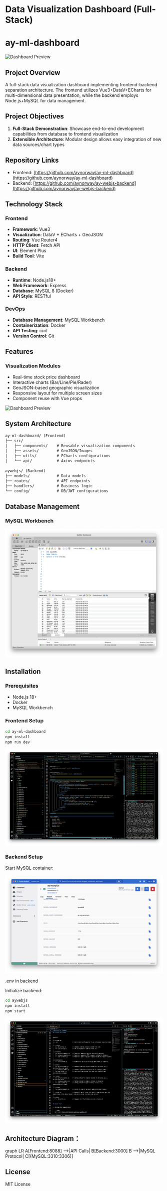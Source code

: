 
# Data Visualization Dashboard (Full-Stack)
# ay-ml-dashboard 

![Dashboard Preview](./img/dashboard.gif) 

## Project Overview
 A full-stack data visualization dashboard implementing frontend-backend separation architecture. The frontend utilizes Vue3+DataV+ECharts for multi-dimensional data presentation, while the backend employs Node.js+MySQL for data management.

## Project Objectives
1. **Full-Stack Demonstration**: Showcase end-to-end development capabilities from database to frontend visualization
2. **Extensible Architecture**: Modular design allows easy integration of new data sources/chart types

## Repository Links
- Frontend: [https://github.com/aynorway/ay-ml-dashboard](https://github.com/aynorway/ay-ml-dashboard)
- Backend: [https://github.com/aynorway/ay-webjs-backend](https://github.com/aynorway/ay-webjs-backend)

## Technology Stack

### Frontend
- **Framework**: Vue3 
- **Visualization**: DataV + ECharts + GeoJSON
- **Routing**: Vue Router4
- **HTTP Client**: Fetch API
- **UI**: Element Plus
- **Build Tool**: Vite

### Backend
- **Runtime**: Node.js18+
- **Web Framework**: Express
- **Database**: MySQL 8 (Docker)
- **API Style**: RESTful

### DevOps
- **Database Management**: MySQL Workbench
- **Containerization**: Docker
- **API Testing**: curl 
- **Version Control**: Git


## Features
### Visualization Modules
- Real-time stock price dashboard
- Interactive charts (Bar/Line/Pie/Rader)
- GeoJSON-based geographic visualization
- Responsive layout for multiple screen sizes
- Component reuse with Vue props


![Dashboard Preview](./img/Vue.png) 

## System Architecture
```
ay-ml-dashboard/ (Frontend)
├── src/
│   ├── components/    # Reusable visualization components
│   ├── assets/        # GeoJSON/Images
│   ├── utils/         # ECharts configurations
│   └── api/           # Axios endpoints

aywebjs/ (Backend)
├── models/            # Data models
├── routes/            # API endpoints
├── handlers/          # Business logic
└── config/            # DB/JWT configurations
```

## Database Management
### MySQL Workbench 
![MySQL Workbench Screenshot](./img/mysql.png) 

## Installation
### Prerequisites
- Node.js 18+
- Docker
- MySQL Workbench

### Frontend Setup
```bash
cd ay-ml-dashboard
npm install
npm run dev
```
![npm start Screenshot](./img/fend.png) 

### Backend Setup
Start MySQL container:

![mysql start Screenshot](./img/docker.png)

.env in backend

Initialize backend:
```bash
cd aywebjs
npm install
npm start
```

![npm start Screenshot](./img/bend.png) 


## Architecture Diagram：
graph LR
    A[Frontend:8088] -->|API Calls| B[Backend:3000]
    B -->|MySQL Protocol| C[(MySQL:3310:3306)]

## License
MIT License
